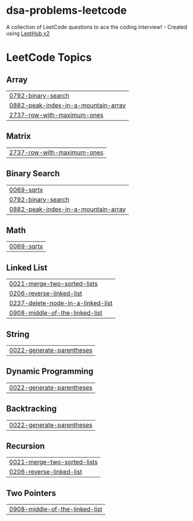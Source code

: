 # dsa-problems-leetcode
A collection of LeetCode questions to ace the coding interview! - Created using [LeetHub v2](https://github.com/arunbhardwaj/LeetHub-2.0)

<!---LeetCode Topics Start-->
# LeetCode Topics
## Array
|  |
| ------- |
| [0792-binary-search](https://github.com/tiwari-pragati/dsa-problems-leetcode/tree/master/0792-binary-search) |
| [0882-peak-index-in-a-mountain-array](https://github.com/tiwari-pragati/dsa-problems-leetcode/tree/master/0882-peak-index-in-a-mountain-array) |
| [2737-row-with-maximum-ones](https://github.com/tiwari-pragati/dsa-problems-leetcode/tree/master/2737-row-with-maximum-ones) |
## Matrix
|  |
| ------- |
| [2737-row-with-maximum-ones](https://github.com/tiwari-pragati/dsa-problems-leetcode/tree/master/2737-row-with-maximum-ones) |
## Binary Search
|  |
| ------- |
| [0069-sqrtx](https://github.com/tiwari-pragati/dsa-problems-leetcode/tree/master/0069-sqrtx) |
| [0792-binary-search](https://github.com/tiwari-pragati/dsa-problems-leetcode/tree/master/0792-binary-search) |
| [0882-peak-index-in-a-mountain-array](https://github.com/tiwari-pragati/dsa-problems-leetcode/tree/master/0882-peak-index-in-a-mountain-array) |
## Math
|  |
| ------- |
| [0069-sqrtx](https://github.com/tiwari-pragati/dsa-problems-leetcode/tree/master/0069-sqrtx) |
## Linked List
|  |
| ------- |
| [0021-merge-two-sorted-lists](https://github.com/tiwari-pragati/dsa-problems-leetcode/tree/master/0021-merge-two-sorted-lists) |
| [0206-reverse-linked-list](https://github.com/tiwari-pragati/dsa-problems-leetcode/tree/master/0206-reverse-linked-list) |
| [0237-delete-node-in-a-linked-list](https://github.com/tiwari-pragati/dsa-problems-leetcode/tree/master/0237-delete-node-in-a-linked-list) |
| [0908-middle-of-the-linked-list](https://github.com/tiwari-pragati/dsa-problems-leetcode/tree/master/0908-middle-of-the-linked-list) |
## String
|  |
| ------- |
| [0022-generate-parentheses](https://github.com/tiwari-pragati/dsa-problems-leetcode/tree/master/0022-generate-parentheses) |
## Dynamic Programming
|  |
| ------- |
| [0022-generate-parentheses](https://github.com/tiwari-pragati/dsa-problems-leetcode/tree/master/0022-generate-parentheses) |
## Backtracking
|  |
| ------- |
| [0022-generate-parentheses](https://github.com/tiwari-pragati/dsa-problems-leetcode/tree/master/0022-generate-parentheses) |
## Recursion
|  |
| ------- |
| [0021-merge-two-sorted-lists](https://github.com/tiwari-pragati/dsa-problems-leetcode/tree/master/0021-merge-two-sorted-lists) |
| [0206-reverse-linked-list](https://github.com/tiwari-pragati/dsa-problems-leetcode/tree/master/0206-reverse-linked-list) |
## Two Pointers
|  |
| ------- |
| [0908-middle-of-the-linked-list](https://github.com/tiwari-pragati/dsa-problems-leetcode/tree/master/0908-middle-of-the-linked-list) |
<!---LeetCode Topics End-->